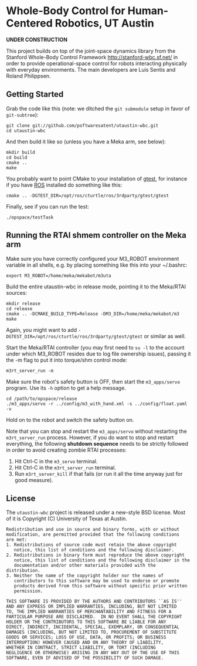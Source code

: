 Whole-Body Control for Human-Centered Robotics, UT Austin
=========================================================

**UNDER CONSTRUCTION**

This project builds on top of the joint-space dynamics library from
the Stanford Whole-Body Control Framework http://stanford-wbc.sf.net/
in order to provide operational-space control for robots interacting
physically with everyday environments. The main developers are Luis
Sentis and Roland Philippsen.

Getting Started
---------------

Grab the code like this (note: we ditched the `git submodule` setup in favor of `git-subtree`):

    git clone git://github.com/poftwaresatent/utaustin-wbc.git
    cd utaustin-wbc

And then build it like so (unless you have a Meka arm, see below):

    mkdir build
    cd build
    cmake ..
    make

You probably want to point CMake to your installation of [gtest][],
for instance if you have [ROS][] installed do something like this:

[gtest]: http://code.google.com/p/googletest/
[ROS]: http://ros.org/

    cmake .. -DGTEST_DIR=/opt/ros/cturtle/ros/3rdparty/gtest/gtest

Finally, see if you can run the test:

    ./opspace/testTask

Running the RTAI shmem controller on the Meka arm
-------------------------------------------------

Make sure you have correctly configured your M3_ROBOT environment
variable in all shells, e.g. by placing something like this into your
~/.bashrc:

    export M3_ROBOT=/home/meka/mekabot/m3uta

Build the entire utaustin-wbc in release mode, pointing it to the
Meka/RTAI sources:

    mkdir release
    cd release
    cmake .. -DCMAKE_BUILD_TYPE=Release -DM3_DIR=/home/meka/mekabot/m3
    make

Again, you might want to add
`-DGTEST_DIR=/opt/ros/cturtle/ros/3rdparty/gtest/gtest` or similar as
well.

Start the Meka/RTAI controller (you may first need to `su -l` to the
account under which M3_ROBOT resides due to log file ownership
issues), passing it the -m flag to put it into torque/shm control
mode:

    m3rt_server_run -m

Make sure the robot's safety button is OFF, then start the
`m3_apps/servo` program. Use its `-h` option to get a help message.

    cd /path/to/opspace/release
    ./m3_apps/servo -r ../config/m3_with_hand.xml -s ../config/float.yaml -v

Hold on to the robot and switch the safety button on.

Note that you can stop and restart the `m3_apps/servo` without
restarting the `m3rt_server_run` process. However, if you do want to
stop and restart everything, the following **shutdown sequence** needs
to be strictly followed in order to avoid creating zombie RTAI
processes:

 1. Hit Ctrl-C in the `m3_servo` terminal.
 2. Hit Ctrl-C in the `m3rt_server_run` terminal.
 3. Run `m3rt_server_kill` if that fails (or run it all the time
    anyway just for good measure).


License
-------

The `utaustin-wbc` project is released under a new-style BSD
license. Most of it is Copyright (C) University of Texas at Austin.

    Redistribution and use in source and binary forms, with or without
    modification, are permitted provided that the following conditions
    are met:
    1. Redistributions of source code must retain the above copyright
       notice, this list of conditions and the following disclaimer.
    2. Redistributions in binary form must reproduce the above copyright
       notice, this list of conditions and the following disclaimer in the
       documentation and/or other materials provided with the distribution.
    3. Neither the name of the copyright holder nor the names of
       contributors to this software may be used to endorse or promote
       products derived from this software without specific prior written
       permission.
    
    THIS SOFTWARE IS PROVIDED BY THE AUTHORS AND CONTRIBUTORS ``AS IS''
    AND ANY EXPRESS OR IMPLIED WARRANTIES, INCLUDING, BUT NOT LIMITED
    TO, THE IMPLIED WARRANTIES OF MERCHANTABILITY AND FITNESS FOR A
    PARTICULAR PURPOSE ARE DISCLAIMED.  IN NO EVENT SHALL THE COPYRIGHT
    HOLDER OR THE CONTRIBUTORS TO THIS SOFTWARE BE LIABLE FOR ANY
    DIRECT, INDIRECT, INCIDENTAL, SPECIAL, EXEMPLARY, OR CONSEQUENTIAL
    DAMAGES (INCLUDING, BUT NOT LIMITED TO, PROCUREMENT OF SUBSTITUTE
    GOODS OR SERVICES; LOSS OF USE, DATA, OR PROFITS; OR BUSINESS
    INTERRUPTION) HOWEVER CAUSED AND ON ANY THEORY OF LIABILITY,
    WHETHER IN CONTRACT, STRICT LIABILITY, OR TORT (INCLUDING
    NEGLIGENCE OR OTHERWISE) ARISING IN ANY WAY OUT OF THE USE OF THIS
    SOFTWARE, EVEN IF ADVISED OF THE POSSIBILITY OF SUCH DAMAGE.
